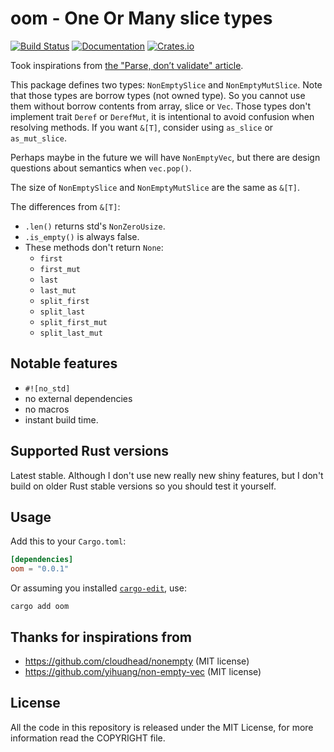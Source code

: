 # oom - One Or Many slice types

[![Build Status][actions-badge]][actions-url]
[![Documentation](https://docs.rs/oom/badge.svg)](https://docs.rs/oom)
[![Crates.io](https://img.shields.io/crates/v/oom.svg)](https://crates.io/crates/oom)

Took inspirations from [the "Parse, don’t validate" article][pdv].

This package defines two types: `NonEmptySlice` and `NonEmptyMutSlice`.
Note that those types are borrow types (not owned type). So you cannot
use them without borrow contents from array, slice or `Vec`.
Those types don't implement trait `Deref` or `DerefMut`, it is intentional to
avoid confusion when resolving methods. If you want `&[T]`, consider using
`as_slice` or `as_mut_slice`.

Perhaps maybe in the future we will have `NonEmptyVec`, but
there are design questions about semantics when `vec.pop()`.

The size of `NonEmptySlice` and `NonEmptyMutSlice` are the same as `&[T]`.

The differences from `&[T]`:
* `.len()` returns std's `NonZeroUsize`.
* `.is_empty()` is always false.
* These methods don't return `None`:
  - `first`
  - `first_mut`
  - `last`
  - `last_mut`
  - `split_first`
  - `split_last`
  - `split_first_mut`
  - `split_last_mut`

## Notable features

* `#![no_std]`
* no external dependencies
* no macros
* instant build time.

## Supported Rust versions

Latest stable. Although I don't use new really new shiny features, but I don't build
on older Rust stable versions so you should test it yourself.

## Usage

Add this to your `Cargo.toml`:

```toml
[dependencies]
oom = "0.0.1"
```

Or assuming you installed [`cargo-edit`][edit], use:

```
cargo add oom
```

## Thanks for inspirations from

* https://github.com/cloudhead/nonempty (MIT license)
* https://github.com/yihuang/non-empty-vec (MIT license)

## License

All the code in this repository is released under the MIT License,
for more information read the COPYRIGHT file.

<!-- Reference links -->
[actions-badge]: https://github.com/lzutao/rust-oom/workflows/Rust/badge.svg?branch=master
[actions-url]: https://github.com/lzutao/rust-oom/actions
[edit]: https://github.com/killercup/cargo-edit
[pdv]: https://lexi-lambda.github.io/blog/2019/11/05/parse-don-t-validate/
